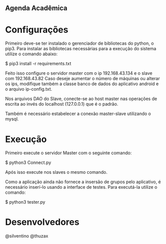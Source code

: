 ## Agenda Acadêmica

# Configurações

Primeiro deve-se ter instalado o gerenciador de bibliotecas do python, o pip3.
Para instalar as bibliotecas necessárias para a execução do sistema utilize o comando abaixo:

$ pip3 install -r requirements.txt

Feito isso configure o servidor master com o ip 192.168.43.134 e o slave com 192.168.43.82
Caso deseje aumentar o número de máquinas ou alterar os ips, modifique também a classe banco de dados do aplicativo android e o arquivo ip-config.txt.

Nos arquivos DAO do Slave, conecte-se ao host master nas operações de escrita ao invés do localhost (127.0.0.1) que é o padrão.

Também é necessário estabelecer a conexão master-slave utilizando o mysql.

# Execução

Primeiro execute o servidor Master com o seguinte comando:

$ python3 Connect.py

Após isso execute nos slaves o mesmo comando.

Como a aplicação ainda não fornece a insersão de grupos pelo aplicativo, é necessário inserí-lo usando a interface de testes. Para executá-la utilize o comando:

$ python3 tester.py

# Desenvolvedores
@silventino
@thuzax